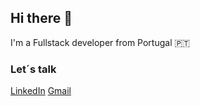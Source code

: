 ## Hi there 👋

I'm a Fullstack developer from Portugal 🇵🇹

### Let´s talk 
[LinkedIn](https://www.linkedin.com/in/catiafalagueira/) [Gmail](catia.falagueira@gmail.com)
